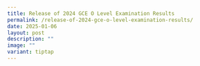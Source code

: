 ```yaml
---
title: Release of 2024 GCE O Level Examination Results
permalink: /release-of-2024-gce-o-level-examination-results/
date: 2025-01-06
layout: post
description: ""
image: ""
variant: tiptap
---
```

